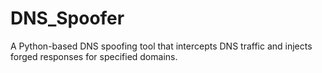 # DNS_Spoofer
A Python-based DNS spoofing tool that intercepts DNS traffic and injects forged responses for specified domains.
